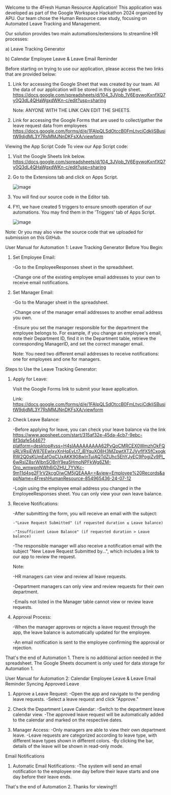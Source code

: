 Welcome to the 4Fresh Human Resource Application! This application was developed as part of the Google Workspace Hackathon 2024 organized by APU. 
Our team chose the Human Resource case study, focusing on Automated Leave Tracking and Management.

Our solution provides two main automations/extensions to streamline HR processes:

a) Leave Tracking Generator

b) Calendar Employee Leave & Leave Email Reminder

Before starting on trying to use our application, please access the two links that are provided below:
1) Link for accessing the Google Sheet that was created by our team. All the data of our application will be stored in this google sheet.
   https://docs.google.com/spreadsheets/d/104_3JVpb_1V6EgvwoKxnfXQ7y0Q3dL4QHaWgxdWKn-c/edit?usp=sharing

   Note: ANYONE WITH THE LINK CAN EDIT THE SHEETS.
   
3) Link for accessing the Google Forms that are used to collect/gather the leave request data from employees
   https://docs.google.com/forms/d/e/1FAIpQLSdOtccB0FmLtvciCdkljSBusitW9djdML3Y7RsMMJNnDKFsXA/viewform




Viewing the App Script Code
To view our App Script code:
1. Visit the Google Sheets link below.
   https://docs.google.com/spreadsheets/d/104_3JVpb_1V6EgvwoKxnfXQ7y0Q3dL4QHaWgxdWKn-c/edit?usp=sharing
2. Go to the Extensions tab and click on Apps Script.
   
   ![image](https://github.com/user-attachments/assets/6c9698e7-dca5-4176-bcb9-1c80272a86a4)
3. You will find our source code in the Editor tab.
4. FYI, we have created 5 triggers to ensure smooth operation of our automations. You may find them in the 'Triggers' tab of Apps Script.
   
   ![image](https://github.com/user-attachments/assets/4e10ebf1-bbf4-4837-81d6-b4cbadac3def)


Note: Or you may also view the source code that we uploaded for submission on this GitHub.




User Manual for Automation 1: Leave Tracking Generator
Before You Begin:
1. Set Employee Email:


   -Go to the EmployeeResponses sheet in the spreadsheet.

   -Change one of the existing employee email addresses to your own to receive email notifications.

2. Set Manager Email:
   
   -Go to the Manager sheet in the spreadsheet.
   
   -Change one of the manager email addresses to another email address you own.
   
   -Ensure you set the manager responsible for the department the employee belongs to. For example, if you change an employee's email, note their Department ID, find it in the Department table,
    retrieve the corresponding ManagerID, and set the correct manager email.
   

   Note: You need two different email addresses to receive notifications: one for employees and one for managers.

Steps to Use the Leave Tracking Generator:
1. Apply for Leave:
   
   Visit the Google Forms link to submit your leave application.
   
   Link: https://docs.google.com/forms/d/e/1FAIpQLSdOtccB0FmLtvciCdkljSBusitW9djdML3Y7RsMMJNnDKFsXA/viewform

2. Check Leave Balance:
   
   -Before applying for leave, you can check your leave balance via the link
    https://www.appsheet.com/start/315af32e-45da-4cb7-9ebc-8f3dafe54467?platform=desktop#vss=H4sIAAAAAAAAA62PvQoCMRCEX0WmzhOkFQsRLVRsjEW87EEwlxyXnHqEvLt7_iBYquXO8H3MZpwtXTZJVyfIfX5fCxogkRW2Q0sKUmEafOqCUxAKK908wlnTujAQTdZUhc5EhYJyEC9PogiZv9PI_6wRsIZ8srWlbnSOBnY9ea5HmoNPFkWg6ZM-Oro_wmwpnNWh6iOZHU_7YVKc-9m11d4sg2F1rV2kcgOiwCM5jQEAAA==&view=Employee%20Records&appName=4FreshHumanResource-854965436-24-07-12
   
   -Login using the employee email address you changed in the EmployeeResponses sheet. You can only view your own leave balance.

3. Receive Notifications:
   
   -After submitting the form, you will receive an email with the subject:
   
       -"Leave Request Submitted" (if requested duration ≤ Leave balance)
   
       -"Insufficient Leave Balance" (if requested duration > Leave balance)
   
   -The responsible manager will also receive a notification email with the subject "New Leave Request Submitted by...", which includes a link to our app to review the request.
   

   Note:
   
   -HR managers can view and review all leave requests.
   
   -Department managers can only view and review requests for their own department.
   
   -Emails not listed in the Manager table cannot view or review leave requests.
   

5. Approval Process:
   
   -When the manager approves or rejects a leave request through the app, the leave balance is automatically updated for the employee.
   
   -An email notification is sent to the employee confirming the approval or rejection.
   

That's the end of Automation 1. There is no additional action needed in the spreadsheet. The Google Sheets document is only used for data storage for Automation 1.


User Manual for Automation 2: Calendar Employee Leave & Leave Email Reminder
Syncing Approved Leave
1. Approve a Leave Request:
-Open the app and navigate to the pending leave requests.
-Select a leave request and click "Approve."

2. Check the Department Leave Calendar:
-Switch to the department leave calendar view.
-The approved leave request will be automatically added to the calendar and marked on the respective dates.

3. Manager Access:
-Only managers are able to view their own department leave.
-Leave requests are categorized according to leave type, with different leave types shown in different colors.
-By clicking the bar, details of the leave will be shown in read-only mode.

Email Notifications
1. Automatic Email Notifications:
-The system will send an email notification to the employee one day before their leave starts and one day before their leave ends.

That's the end of Automation 2. Thanks for viewing!!!
